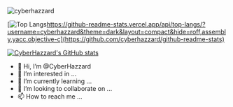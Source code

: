 <p align="left"><img src="https://komarev.com/ghpvc/?username=cyberhazzard" alt="cyberhazzard"/> </p>

[![Top Langs](https://github-readme-stats.vercel.app/api/top-langs/?username=cyberhazzard&theme=dark&layout=compact&hide=roff,assembly,yacc,objective-c)https://github-readme-stats.vercel.app/api/top-langs/?username=cyberhazzard&theme=dark&layout=compact&hide=roff,assembly,yacc,objective-c](https://github.com/cyberhazzard/github-readme-stats)


[![CyberHazzard's GitHub stats](https://github-readme-stats.vercel.app/api?username=CyberHazzard&count_private=true&show_icons=true&theme=synthwave)](https://github.com/CyberHazzard/github-readme-stats)

<!--
**CyberHazzard/CyberHazzard** is a ✨ _special_ ✨ repository because its `README.md` (this file) appears on your GitHub profile.

Here are some ideas to get you started:

- 🔭 I’m currently working on ...
- 🌱 I’m currently learning ...
- 👯 I’m looking to collaborate on ...
- 🤔 I’m looking for help with ...
- 💬 Ask me about ...
- 📫 How to reach me: ...
- 😄 Pronouns: ...
- ⚡ Fun fact: ...
-->
- 👋 Hi, I’m @CyberHazzard
- 👀 I’m interested in ...
- 🌱 I’m currently learning ...
- 💞️ I’m looking to collaborate on ...
- 📫 How to reach me ...

<!---
CyberHazzard/CyberHazzard is a ✨ special ✨ repository because its `README.md` (this file) appears on your GitHub profile.
You can click the Preview link to take a look at your changes.
--->
